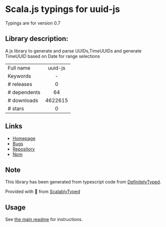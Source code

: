 
# Scala.js typings for uuid-js

Typings are for version 0.7

## Library description:
A js library to generate and parse UUIDs,TimeUUIDs and generate TimeUUID based on Date for range selections

|                    |                 |
| ------------------ | :-------------: |
| Full name          | uuid-js |
| Keywords           | - |
| # releases         | 0 |
| # dependents       | 64 |
| # downloads        | 4622615 |
| # stars            | 0 |

## Links
- [Homepage](http://github.com/pnegri/uuid-js)
- [Bugs](https://github.com/pnegri/uuid-js/issues)
- [Repository](https://github.com/pnegri/uuid-js)
- [Npm](https://www.npmjs.com/package/uuid-js)
    


## Note
This library has been generated from typescript code from [DefinitelyTyped](https://definitelytyped.org).

Provided with :purple_heart: from [ScalablyTyped](https://github.com/oyvindberg/ScalablyTyped)

## Usage
See [the main readme](../../readme.md) for instructions.


